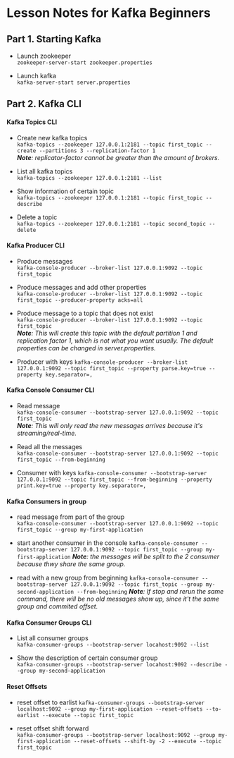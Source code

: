 # Lesson Notes for Kafka Beginners

## Part 1. Starting Kafka

* Launch zookeeper  
`zookeeper-server-start zookeeper.properties`

* Launch kafka  
`kafka-server-start server.properties`

## Part 2. Kafka CLI

#### Kafka Topics CLI
  
* Create new kafka topics  
`kafka-topics --zookeeper 127.0.0.1:2181 --topic first_topic --create --partitions 3 --replication-factor 1`  
***Note**: replicator-factor cannot be greater than the amount of brokers.*

* List all kafka topics  
`kafka-topics --zookeeper 127.0.0.1:2181 --list`

* Show information of certain topic  
`kafka-topics --zookeeper 127.0.0.1:2181 --topic first_topic --describe`

* Delete a topic  
`kafka-topics --zookeeper 127.0.0.1:2181 --topic second_topic --delete`

#### Kafka Producer CLI

* Produce messages  
`kafka-console-producer --broker-list 127.0.0.1:9092 --topic first_topic`

* Produce messages and add other properties  
`kafka-console-producer --broker-list 127.0.0.1:9092 --topic first_topic --producer-property acks=all`

* Produce message to a topic that does not exist  
`kafka-console-producer --broker-list 127.0.0.1:9092 --topic first_topic`  
***Note**: This will create this topic with the default partition 1 and replication factor 1, which is not what you want usually. The default properties can be changed in server.properties.*

* Producer with keys
`kafka-console-producer --broker-list 127.0.0.1:9092 --topic first_topic --property parse.key=true --property key.separator=,`


#### Kafka Console Consumer CLI

* Read message  
`kafka-console-consumer --bootstrap-server 127.0.0.1:9092 --topic first_topic`  
***Note**: This will only read the new messages arrives because it's streaming/real-time.*

* Read all the messages  
`kafka-console-consumer --bootstrap-server 127.0.0.1:9092 --topic first_topic --from-beginning`

* Consumer with keys
`kafka-console-consumer --bootstrap-server 127.0.0.1:9092 --topic first_topic --from-beginning --property print.key=true --property key.separator=,`

#### Kafka Consumers in group

* read message from part of the group  
`kafka-console-consumer --bootstrap-server 127.0.0.1:9092 --topic first_topic --group my-first-application`

*  start another consumer in the console
`kafka-console-consumer --bootstrap-server 127.0.0.1:9092 --topic first_topic --group my-first-application`
***Note**: the messages will be split to the 2 consumer because thwy share the same group.*

* read with a new group from beginning
`kafka-console-consumer --bootstrap-server 127.0.0.1:9092 --topic first_topic --group my-second-application --from-beginning`
***Note**: If stop and rerun the same command, there will be no old messages show up, since it't the same group and commited offset.*

#### Kafka Consumer Groups CLI

* List all consumer groups  
`kafka-consumer-groups --bootstrap-server locahost:9092 --list`

* Show the description of certain consumer group  
`kafka-consumer-groups --bootstrap-server locahost:9092 --describe --group my-second-application`

#### Reset Offsets

* reset offset to earlist
`kafka-consumer-groups --bootstrap-server localhost:9092 --group my-first-application --reset-offsets --to-earlist --execute --topic first_topic`

* reset offset shift forward  
`kafka-consumer-groups --bootstrap-server localhost:9092 --group my-first-application --reset-offsets --shift-by -2 --execute --topic first_topic`

